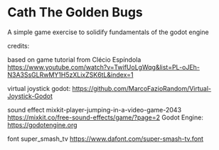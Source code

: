 # Cath The Golden Bugs

A simple game exercise to solidify fundamentals of the godot engine

credits: 

based on game tutorial from Clécio Espíndola https://www.youtube.com/watch?v=TwifUoLgWqg&list=PL-oJEh-N3A3SsGLRwMY1H5zXLixZSK6tL&index=1

virtual joystick godot: https://github.com/MarcoFazioRandom/Virtual-Joystick-Godot

sound effect
mixkit-player-jumping-in-a-video-game-2043
https://mixkit.co/free-sound-effects/game/?page=2
Godot Engine: https://godotengine.org

font
super_smash_tv https://www.dafont.com/super-smash-tv.font


